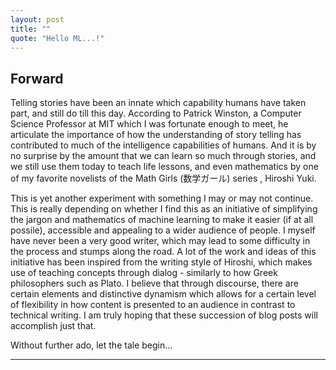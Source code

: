 ```yaml
---
layout: post
title: ""
quote: "Hello ML...!"
---
```


<h2>Forward</h2>
Telling stories have been an innate which capability humans have taken part, and still do till this day.
According to Patrick Winston, a Computer Science Professor at MIT which I was fortunate enough to meet,
he articulate the importance of how the understanding of story telling has contributed to much of the
intelligence capabilities of humans. And it is by no surprise by the amount that we can learn so much
through stories, and we still use them today to teach life lessons, and even mathematics by one of my
favorite novelists of the Math Girls (数学ガール) series , Hiroshi Yuki.

This is yet another experiment with something I may or may not continue. This is really depending on
 whether I find this as an initiative of simplifying the jargon and mathematics of machine learning
to make it easier (if at all possile), accessible and appealing to a wider audience of people. I
myself have never been a very good writer, which may lead to some difficulty in the process and
stumps along the road. A lot of the work and ideas of this initiative has been inspired from the
writing style of Hiroshi, which makes use of teaching concepts through dialog - similarly to how
Greek philosophers such as Plato. I believe that through discourse, there are certain elements and
distinctive dynamism which allows for a certain level of flexibility in how content is presented to
an audience in contrast to technical writing. I am truly hoping that these succession of blog posts will
accomplish just that.

Without further ado, let the tale begin...

<hr>
